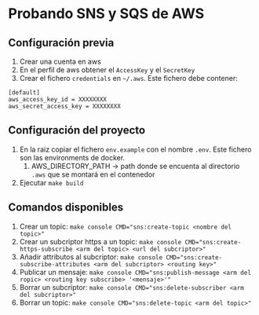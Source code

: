 # Probando SNS y SQS de AWS

## Configuración previa
1. Crear una cuenta en aws
2. En el perfil de aws obtener el `AccessKey` y el `SecretKey`
3. Crear el fichero `credentials` en `~/.aws`. Este fichero debe contener:
```
[default]
aws_access_key_id = XXXXXXXX
aws_secret_access_key = XXXXXXXX
```

## Configuración del proyecto
1. En la raiz copiar el fichero `env.example` con el nombre `.env`. Este fichero son las environments de docker.
    1. AWS_DIRECTORY_PATH -> path donde se encuenta al directorio `.aws` que se montará en el contenedor
2. Ejecutar `make build`

## Comandos disponibles
1. Crear un topic: `make console CMD="sns:create-topic <nombre del topic>"`
2. Crear un subcriptor https a un topic: `make console CMD="sns:create-https-subscribe <arm del topic> <url del subcriptor>"`
3. Añadir attributos al subcriptor: `make console CMD="sns:create-subscribe-attributes <arm del subcriptor> <routing key>"`
4. Publicar un mensaje: `make console CMD="sns:publish-message <arm del ropic> <routing key subscribe> '<mensaje>'"`
5. Borrar un subcriptor: `make console CMD="sns:delete-subscriber <arm del subcriptor>"`
6. Borrar un topic: `make console CMD="sns:delete-topic <arm del topic>"`
